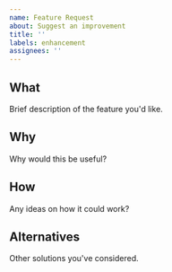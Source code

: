 ```yaml
---
name: Feature Request
about: Suggest an improvement
title: ''
labels: enhancement
assignees: ''
---
```


## What
Brief description of the feature you'd like.

## Why
Why would this be useful?

## How
Any ideas on how it could work?

## Alternatives
Other solutions you've considered.